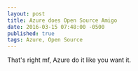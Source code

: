 ```yaml
---
layout: post
title: Azure does Open Source Amigo
date: 2016-03-15 07:48:00 -0500
published: true
tags: Azure, Open Source
---
```


That's right mf, Azure do it like you want it.